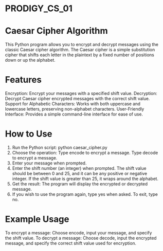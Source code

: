 # PRODIGY_CS_01
# Caesar Cipher Algorithm
This Python program allows you to encrypt and decrypt messages using the classic Caesar cipher algorithm. The Caesar cipher is a simple substitution cipher that shifts each letter in the plaintext by a fixed number of positions down or up the alphabet.

# Features
   Encryption: Encrypt your messages with a specified shift value.
   Decryption: Decrypt Caesar cipher encrypted messages with the correct shift value.
   Support for Alphabetic Characters: Works with both uppercase and lowercase letters, preserving non-alphabet characters.
   User-Friendly Interface: Provides a simple command-line interface for ease of use.
   
# How to Use
   1. Run the Python script:
      python caesar_cipher.py
   2. Choose the operation:
      Type encode to encrypt a message.
      Type decode to encrypt a message.
   3. Enter your message when prompted.
   4. Enter the shift number (an integer) when prompted. The shift value should be between 0 and 25, and it can be any positive or negative integer. If the shift value is greater than 25, it wraps around the alphabet.
   5. Get the result: The program will display the encrypted or decrypted message.
   6. If you wish to use the program again, type yes when asked. To exit, type no.

# Example Usage
   To encrypt a message: Choose encode, input your message, and specify the shift value.
   To decrypt a message: Choose decode, input the encrypted message, and specify the correct shift value used for encryption.
